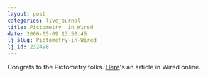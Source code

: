 ```yaml
---
layout: post
categories: livejournal
title: Pictometry  in Wired
date: 2006-05-09 13:50:45
lj_slug: Pictometry-in-Wired
lj_id: 232498
---
```

Congrats to the Pictometry folks. [Here](http://www.wired.com/news/technology/0,70842-0.html?tw=rss.index)'s an article in Wired online.
